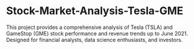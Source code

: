 # Stock-Market-Analysis-Tesla-GME
This project provides a comprehensive analysis of Tesla (TSLA) and GameStop (GME) stock performance and revenue trends up to June 2021. Designed for financial analysts, data science enthusiasts, and investors.
